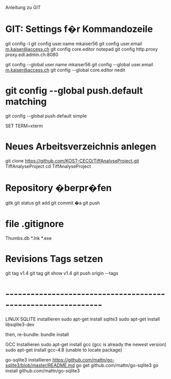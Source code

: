 ﻿Anleitung zu GIT 

# GIT: Settings f�r Kommandozeile
git config -l
git config user.name mkaiser56
git config user.email m.kaiser@access.ch
git config core.editor notepad
git config http.proxy proxy.edi.admin.ch:8080
  
git config --global user.name mkaiser56
git config --global user.email m.kaiser@access.ch
git config --global core.editor nedit

# git config --global push.default matching
git config --global push.default simple

SET TERM=xterm

# Neues Arbeitsverzeichnis anlegen
git clone https://github.com/KOST-CECO/TiffAnalyseProject.git TiffAnalyseProject
cd TiffAnalyseProject

# Repository �berpr�fen
gitk
git status
git add
git commit �a
git push

# file .gitignore
Thumbs.db
*.lnk
*.exe

# Revisions Tags setzen
git tag v1.4
git tag
git show v1.4
git push origin --tags

# -------------------------------------------------------------
LINUX
SQLITE installieren
sudo apt-get install sqlite3
sudo apt-get install libsqlite3-dev

then, re-bundle:
bundle install

GCC Installieren
sudo apt-get install gcc (gcc is already the newest version)
sudo apt-get install gcc-4.8 (unable to locate package)

go-sqlite3 installieren
https://github.com/mattn/go-sqlite3/blob/master/README.md 
go get github.com/mattn/go-sqlite3
go install github.com/mattn/go-sqlite3


